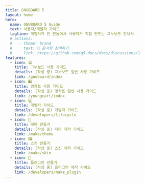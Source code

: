 ```yaml
---
title: GNUBOARD 5
layout: home
hero:
  name: GNUBOARD 5 Guide
  text: 사용자/개발자 가이드
  tagline: 개발사가 안 만들어서 사용자가 직접 만드는 그누보드 안내서
  # actions:
  #   - theme: brand
  #     text: 📝 문서화 참여하기
  #     link: https://github.com/g5-docs/docs/discussions/1
features:
  - icon: 😀
    title: 그누보드 사용 가이드
    details: (작성 중) 그누보드 일반 사용 가이드
    link: /gnuboard/index
  - icon: 🛍️
    title: 영카트 사용 가이드
    details: (작성 중) 영카트 일반 사용 가이드
    link: /youngcart/index
  - icon: 💻
    title: 개발자 가이드
    details: (작성 중) 개발자 가이드
    link: /developers/lifecycle
  - icon: 🎁
    title: 테마 만들기
    details: (작성 중) 테마 제작 가이드
    link: /make/theme
  - icon: 🖼️
    title: 스킨 만들기
    details: (작성 중) 스킨 제작 가이드
    link: /make/skin
  - icon: 🧩
    title: 플러그인 만들기
    details: (작성 중) 플러그인 제작 가이드
    link: /developers/make_plugin
---
```

